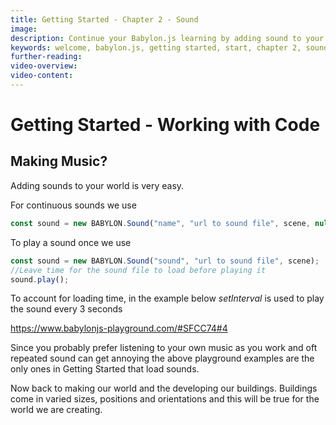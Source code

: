 ```yaml
---
title: Getting Started - Chapter 2 - Sound
image: 
description: Continue your Babylon.js learning by adding sound to your scene.
keywords: welcome, babylon.js, getting started, start, chapter 2, sound, audio
further-reading: 
video-overview:
video-content:
---
```


# Getting Started - Working with Code

## Making Music?

Adding sounds to your world is very easy.

For continuous sounds we use

```javascript
const sound = new BABYLON.Sound("name", "url to sound file", scene, null, { loop: true, autoplay: true });
```

<Playground id="#SFCC74#3" title="Adding Sound To Your Scene" description="A playground showing how easy it is to add sound to your scene." image="/img/playgroundsAndNMEs/gettingStartedGround,jpg"/>


To play a sound once we use

```javascript
const sound = new BABYLON.Sound("sound", "url to sound file", scene);
//Leave time for the sound file to load before playing it
sound.play();
```

To account for loading time, in the example below *setInterval* is used to play the sound every 3 seconds

<Playground id="#SFCC74#4" title="Playing Sound Every 3 Seconds" description="Set an interval to play a soundn every 3 seconds." image="/img/playgroundsAndNMEs/gettingStartedGround,jpg"/> https://www.babylonjs-playground.com/#SFCC74#4

Since you probably prefer listening to your own music as you work and oft repeated sound can get annoying the above playground examples are the only ones in Getting Started that load sounds. 

Now back to making our world and the developing our buildings. Buildings come in varied sizes, positions and orientations and this will be true for the world we are creating.